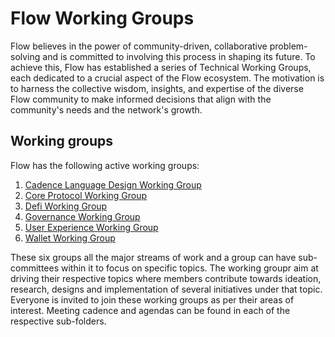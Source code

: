 # Flow Working Groups

Flow believes in the power of community-driven, collaborative problem-solving and is committed to involving this process in shaping its future.
To achieve this, Flow has established a series of Technical Working Groups, each dedicated to a crucial aspect of the Flow ecosystem.
The motivation is to harness the collective wisdom, insights, and expertise of the diverse Flow community to make informed decisions that align with the community's needs and the network's growth.

## Working groups

Flow has the following active working groups:

1. [Cadence Language Design Working Group](./cadence_language_design_working_group)
2. [Core Protocol Working Group](./core_protocol_working_group)
3. [Defi Working Group](./defi_working_group)
4. [Governance Working Group](./governance_working_group)
5. [User Experience Working Group](./user_experience_working_group)
6. [Wallet Working Group](./wallet_working_group)

These six groups all the major streams of work and a group can have sub-committees within it to focus on specific topics.
The working groupr aim at driving their respective topics where members contribute towards ideation, research, designs and implementation of several initiatives under that topic.
Everyone is invited to join these working groups as per their areas of interest.
Meeting cadence and agendas can be found in each of the respective sub-folders.




